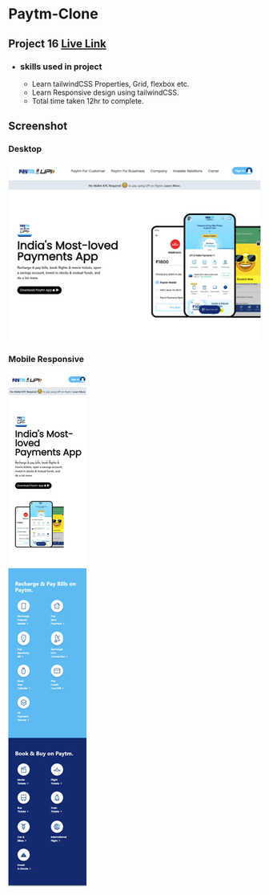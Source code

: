 # Paytm-Clone

## Project 16 [Live Link](https://paytm-clone-tailwindcss-16.netlify.app/)

- ### skills used in project
  - Learn tailwindCSS Properties, Grid, flexbox etc.
  - Learn Responsive design using tailwindCSS.
  - Total time taken 12hr to complete.
## Screenshot
### Desktop
![assignment 16](Paytm-Clone.png)
### Mobile Responsive
![assignment 16](Paytm-Clone-mobile.png)
